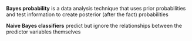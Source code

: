**Bayes probability** is a data analysis technique that uses prior probabilities and test
information to create posterior (after the fact) probabilities

**Naive Bayes classifiers** predict but ignore the relationships between the predictor variables themselves
